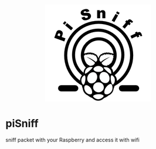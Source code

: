 
<p align="center">
<img src="https://github.com/0x25/piSniff/blob/master/logo.PNG" alt="piSniff">
</p>

# piSniff
sniff packet with your Raspberry and access it with wifi





